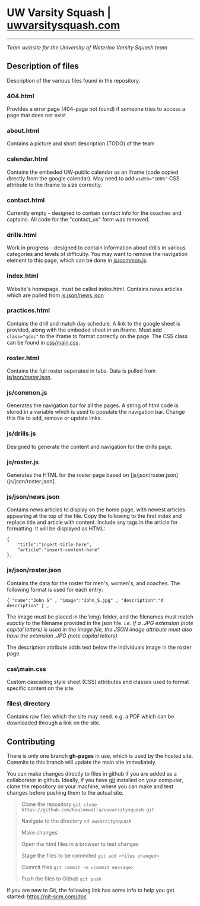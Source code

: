 # UW Varsity Squash | [uwvarsitysquash.com](http://www.uwvarsitysquash.com)
---
*Team website for the University of Waterloo Varsity Squash team*

## Description of files
Description of the various files found in the repository. 

### 404.html

Provides a error page (404-page not found) if someone tries to access a page that does not exist

### about.html

Contains a picture and short description (TODO) of the team

### calendar.html

Contains the embeded UW-public calendar as an iframe (code copied directly from the google calendar). May need to add `width="100%"` CSS attribute to the iframe to size correctly. 

### contact.html

Currently empty - designed to contain contact info for the coaches and captains. All code for the "contact_us" form was removed. 

### drills.html

Work in progress - designed to contain information about drills in various categories and levels of difficulty. You may want to remove the navigation element to this page, which can be done in [js/common.js](js/common.js). 

### index.html

Website's homepage, must be called index.html. Contains news articles which are pulled from [js.json/news.json](js/json/news.json)

### practices.html

Contains the drill and match day schedule. A link to the google sheet is provided, along with the embeded sheet in an iframe. Must add `class="gdoc"` to the iframe to format correctly on the page. The CSS class can be found in [css/main.css](css/main.css).

### roster.html

Contains the full roster seperated in tabs. Data is pulled from [js/json/roster.json](js/json/roster.json).

### js/common.js

Generates the navigation bar for all the pages. A string of html code is stored in a variable which is used to populate the navigation bar. Change this file to add, remove or update links.

### js/drills.js

Designed to generate the content and navigation for the drills page.

### js/roster.js

Generates the HTML for the roster page based on [js/json/roster.json](js/json/roster.json].

### js/json/news.json

Contains news articles to display on the home page, with newest articles appearing at the top of the file. Copy the following to the first index and replace title and article with content. Include any tags in the article for formatting. It will be displayed as HTML:

    {
        "title":"insert-title-here",
        "article":"insert-content-here"
    },

### js/json/roster.json

Contains the data for the roster for men's, women's, and coaches. The following format is used for each entry:

    { "name":"John S" , "image":"John_S.jpg" , "description":"A description" } ,
    
The image must be placed in the \img\ folder, and the filenames must match *exactly* to the filename provided in the json file. *i.e. If a .JPG extension (note capital letters) is used in the image file, the JSON image attribute must also have the extension .JPG (note capital letters)*

The description attribute adds text below the individuals image in the roster page. 

### css\main.css

Custom cascading style sheet (CSS) attributes and classes used to format specific content on the site. 

### files\\ directory

Contains raw files which the site may need. e.g. a PDF which can be downloaded through a link on the site. 

## Contributing

There is only one branch **gh-pages** in use, which is used by the hosted site. Commits to this branch will update the main site immediately. 

You can make changes directly to files in github if you are added as a collaborator in github. Ideally, if you have [git](https://git-scm.com/book/en/v2/Getting-Started-Installing-Git) installed on your computer, clone the repository on your machine, where you can make and test changes before pushing them to the actual site. 

> Clone the repository `git clone https://github.com/hsalemwalla/uwvarsitysquash.git` 
> 
> Navigate to the directory `cd uwvarsitysquash`
> 
> Make changes
> 
> Open the html files in a browser to test changes
> 
> Stage the files to be commited `git add <files changed>`
> 
> Commit files `git commit -m <commit message>`
> 
> Push the files to Github `git push`



If you are new to Git, the following link has some info to help you get started:
https://git-scm.com/doc

